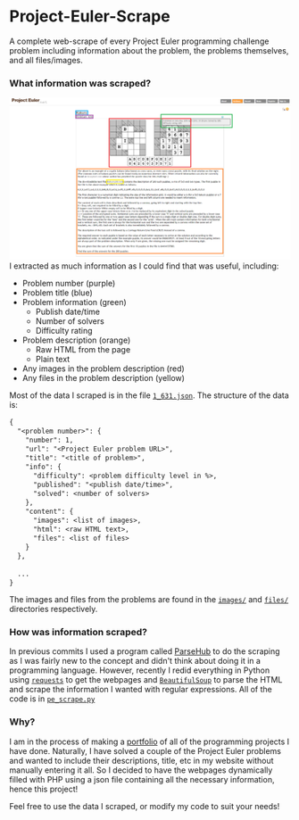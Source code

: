 # Project-Euler-Scrape
A complete web-scrape of every Project Euler programming challenge problem including information about the problem, the problems themselves, and all files/images.

### What information was scraped?
![Example of scraped information](https://github.com/zachstence/Project-Euler-Scrape/raw/master/example.png)
I extracted as much information as I could find that was useful, including:
* Problem number (purple)
* Problem title (blue)
* Problem information (green)
  * Publish date/time
  * Number of solvers
  * Difficulty rating
* Problem description (orange)
  * Raw HTML from the page
  * Plain text
* Any images in the problem description (red)
* Any files in the problem description (yellow)

Most of the data I scraped is in the file [`1_631.json`](https://github.com/zachstence/Project-Euler-Scrape/raw/master/data/1_631.json). The structure of the data is:
```
{
  "<problem number>": {
    "number": 1,
    "url": "<Project Euler problem URL>",
    "title": "<title of problem>",
    "info": {
      "difficulty": <problem difficulty level in %>,
      "published": "<publish date/time>",
      "solved": <number of solvers>
    },
    "content": {
      "images": <list of images>,
      "html": <raw HTML text>,
      "files": <list of files>
    }
  },

  ...
}
```
The images and files from the problems are found in the [`images/`](https://github.com/zachstence/Project-Euler-Scrape/blob/master/data/images/) and [`files/`](https://github.com/zachstence/Project-Euler-Scrape/blob/master/data/files/) directories respectively.

### How was information scraped?
In previous commits I used a program called [ParseHub]() to do the scraping as I was fairly new to the concept and didn't think about doing it in a programming language. However, recently I redid everything in Python using [`requests`](http://docs.python-requests.org/en/master/) to get the webpages and [`BeautifulSoup`](https://www.crummy.com/software/BeautifulSoup/) to parse the HTML and scrape the information I wanted with regular expressions. All of the code is in [`pe_scrape.py`](https://github.com/zachstence/Project-Euler-Scrape/blob/master/pe_scrape.py)

### Why?
I am in the process of making a [portfolio](https://cs.txstate.edu/~zms22/portfolio/) of all of the programming projects I have done. Naturally, I have solved a couple of the Project Euler problems and wanted to include their descriptions, title, etc in my website without manually entering it all. So I decided to have the webpages dynamically filled with PHP using a json file containing all the necessary information, hence this project!

Feel free to use the data I scraped, or modify my code to suit your needs!